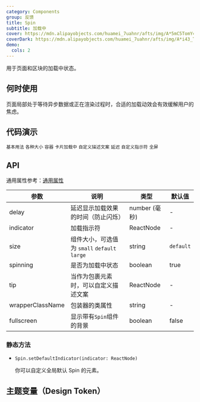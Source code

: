```yaml
---
category: Components
group: 反馈
title: Spin
subtitle: 加载中
cover: https://mdn.alipayobjects.com/huamei_7uahnr/afts/img/A*5mC5TomY4B0AAAAAAAAAAAAADrJ8AQ/original
coverDark: https://mdn.alipayobjects.com/huamei_7uahnr/afts/img/A*i43_ToFrL8YAAAAAAAAAAAAADrJ8AQ/original
demo:
  cols: 2
---
```


用于页面和区块的加载中状态。

## 何时使用

页面局部处于等待异步数据或正在渲染过程时，合适的加载动效会有效缓解用户的焦虑。

## 代码演示

<!-- prettier-ignore -->
<code src="./demo/basic.tsx">基本用法</code>
<code src="./demo/size.tsx">各种大小</code>
<code src="./demo/inside.tsx">容器</code>
<code src="./demo/nested.tsx">卡片加载中</code>
<code src="./demo/tip.tsx">自定义描述文案</code>
<code src="./demo/delayAndDebounce.tsx">延迟</code>
<code src="./demo/custom-indicator.tsx">自定义指示符</code>
<code src="./demo/fullscreen.tsx">全屏</code>

## API

通用属性参考：[通用属性](/docs/react/common-props)

| 参数             | 说明                                         | 类型          | 默认值    |
| ---------------- | -------------------------------------------- | ------------- | --------- |
| delay            | 延迟显示加载效果的时间（防止闪烁）           | number (毫秒) | -         |
| indicator        | 加载指示符                                   | ReactNode     | -         |
| size             | 组件大小，可选值为 `small` `default` `large` | string        | `default` |
| spinning         | 是否为加载中状态                             | boolean       | true      |
| tip              | 当作为包裹元素时，可以自定义描述文案         | ReactNode     | -         |
| wrapperClassName | 包装器的类属性                               | string        | -         |
| fullscreen       | 显示带有`Spin`组件的背景                     | boolean       | false     |

### 静态方法

- `Spin.setDefaultIndicator(indicator: ReactNode)`

  你可以自定义全局默认 Spin 的元素。

## 主题变量（Design Token）

<ComponentTokenTable component="Spin"></ComponentTokenTable>
